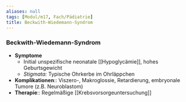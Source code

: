 ```yaml
---
aliases: null
tags: [Modul/m17, Fach/Pädiatrie]
title: Beckwith-Wiedemann-Syndrom
---
```

### Beckwith-Wiedemann-Syndrom 
- **Symptome**
	- Initial unspezifische neonatale [[Hypoglycämie]], hohes Geburtsgewicht
	- *Stigmata:* Typische Ohrkerbe im Ohrläppchen
- **Komplikationen**:: Viszero-, Makroglossie, Retardierung, embryonale Tumore (z.B. Neuroblastom)
- **Therapie**:: Regelmäßige [[Krebsvorsorgeuntersuchung]] 
